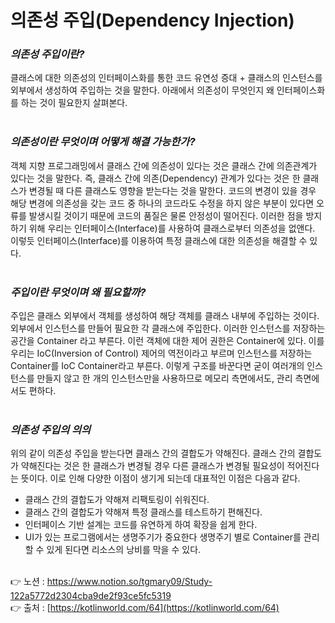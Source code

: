 # 의존성 주입(Dependency Injection)

### *의존성 주입이란?*

클래스에 대한 의존성의 인터페이스화를 통한 코드 유연성 증대 + 클래스의 인스턴스를 외부에서 
생성하여 주입하는 것을 말한다. 아래에서 의존성이 무엇인지 왜 인터페이스화를 하는 것이 필요한지 살펴본다.
<br><br>

### *의존성이란 무엇이며 어떻게 해결 가능한가?*

객체 지향 프로그래밍에서 클래스 간에 의존성이 있다는 것은 클래스 간에 의존관계가 있다는 것을 말한다. 즉, 클래스 간에 의존(Dependency) 관계가 있다는 것은 한 클래스가 변경될 때 다른 클래스도 영향을 받는다는 것을 말한다. 
코드의 변경이 있을 경우 해당 변경에 의존성을 갖는 코드 중 하나의 코드라도 수정을 하지 않은 
부분이 있다면 오류를 발생시킬 것이기 때문에 코드의 품질은 물론 안정성이 떨어진다. 이러한 점을 방지하기 위해 우리는 인터페이스(Interface)를 사용하여 클래스로부터 의존성을 없앤다. 
이렇듯 인터페이스(Interface)를 이용하여 특정 클래스에 대한 의존성을 해결할 수 있다.
<br><br>

### *주입이란 무엇이며 왜 필요할까?*

주입은 클래스 외부에서 객체를 생성하여 해당 객체를 클래스 내부에 주입하는 것이다. 외부에서 
인스턴스를 만들어 필요한 각 클래스에 주입한다. 이러한 인스턴스를 저장하는 공간을 Container
라고 부른다. 이런 객체에 대한 제어 권한은 Container에 있다. 이를 우리는 IoC(Inversion of Control) 제어의 역전이라고 부르며 인스턴스를 저장하는 Container를 IoC Container라고 부른다. 
이렇게 구조를 바꾼다면 굳이 여러개의 인스턴스를 만들지 않고 한 개의 인스턴스만을 사용하므로 메모리 측면에서도, 관리 측면에서도 편하다.
<br><br>

### *의존성 주입의 의의*

위의 같이 의존성 주입을 받는다면 클래스 간의 결합도가 약해진다. 클래스 간의 결합도가 
약해진다는 것은 한 클래스가 변경될 경우 다른 클래스가 변경될 필요성이 적어진다는 뜻이다. 
이로 인해 다양한 이점이 생기게 되는데 대표적인 이점은 다음과 같다.

- 클래스 간의 결합도가 약해져 리팩토링이 쉬워진다.
- 클래스 간의 결합도가 약해져 특정 클래스를 테스트하기 편해진다.
- 인터페이스 기반 설계는 코드를 유연하게 하여 확장을 쉽게 한다.
- UI가 있는 프로그램에서는 생명주기가 중요한다 생명주기 별로 Container를 관리할 수 있게 된다면 리소스의 낭비를 막을 수 있다.
<br><br>

👉 노션 : https://www.notion.so/tgmary09/Study-122a5772d2304cba9de2f93ce5fc5319
<br>
👉 출처 : [https://kotlinworld.com/64](https://kotlinworld.com/64)
